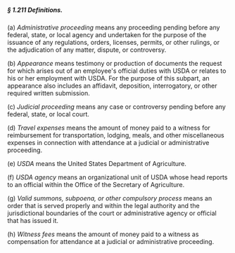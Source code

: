 ##### § 1.211 Definitions. #####

(a) *Administrative proceeding* means any proceeding pending before any federal, state, or local agency and undertaken for the purpose of the issuance of any regulations, orders, licenses, permits, or other rulings, or the adjudication of any matter, dispute, or controversy.

(b) *Appearance* means testimony or production of documents the request for which arises out of an employee's official duties with USDA or relates to his or her employment with USDA. For the purpose of this subpart, an appearance also includes an affidavit, deposition, interrogatory, or other required written submission.

(c) *Judicial proceeding* means any case or controversy pending before any federal, state, or local court.

(d) *Travel expenses* means the amount of money paid to a witness for reimbursement for transportation, lodging, meals, and other miscellaneous expenses in connection with attendance at a judicial or administrative proceeding.

(e) *USDA* means the United States Department of Agriculture.

(f) *USDA agency* means an organizational unit of USDA whose head reports to an official within the Office of the Secretary of Agriculture.

(g) *Valid summons, subpoena, or other compulsory process* means an order that is served properly and within the legal authority and the jurisdictional boundaries of the court or administrative agency or official that has issued it.

(h) *Witness fees* means the amount of money paid to a witness as compensation for attendance at a judicial or administrative proceeding.